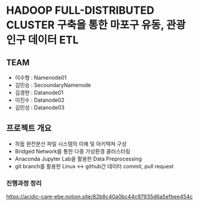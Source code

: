 # HADOOP FULL-DISTRIBUTED CLUSTER 구축을 통한 마포구 유동, 관광인구 데이터 ETL 

## TEAM
 - 이수형 : Namenode01
 - 김민승 : SecoundaryNamenode
 - 김경현 : Datanode01
 - 이진수 : Datanode02
 - 김민성 : Datanode03

## 프로젝트 개요
 - 하둡 완전분산 파일 시스템의 이해 및 아키텍쳐 구성 
 - Bridged Network를 통한 다중 가상환경 클러스터링 
 - Anaconda Jupyter Lab을 활용한 Data Preprocessing
 - git branch를 활용한 Linux <-> github간 데이터 commit, pull request

### 진행과정 정리
https://acidic-care-ebe.notion.site/82b8c40a0bc44c97935d6a5efbee454c



